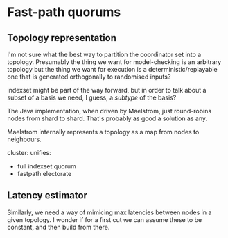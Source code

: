 # Fast-path quorums

## Topology representation

I'm not sure what the best way to partition the coordinator set into a
topology.  Presumably the thing we want for model-checking is an arbitrary
topology but the thing we want for execution is a deterministic/replayable one
that is generated orthogonally to randomised inputs?

indexset might be part of the way forward, but in order to talk about a subset
of a basis we need, I guess, a _subtype_ of the basis?

The Java implementation, when driven by Maelstrom, just round-robins nodes
from shard to shard.  That's probably as good a solution as any.

Maelstrom internally represents a topology as a map from nodes to neighbours.

cluster: unifies:
 - full indexset quorum
 - fastpath electorate

## Latency estimator

Similarly, we need a way of mimicing max latencies between nodes in a given
topology.  I wonder if for a first cut we can assume these to be constant, and
then build from there.
